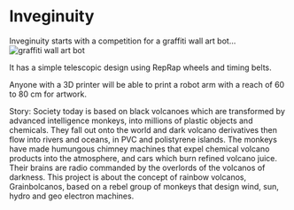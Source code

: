 # Inveginuity

Inveginuity starts with a competition for a graffiti wall art bot...
![graffiti wall art bot](https://github.com/SwedenDigTec/Inveginuity/assets/162095228/de3dfc4e-b003-4de5-9e66-1adba1aba888)

It has a simple telescopic design using RepRap wheels and timing belts.

Anyone with a 3D printer will be able to print a robot arm with a reach of 60 to 80 cm for artwork. 

Story:
Society today is based on black volcanoes which are transformed by advanced intelligence monkeys, into millions of plastic objects and chemicals. They fall out onto the world and dark volcano derivatives then flow into rivers and oceans, in PVC and polistyrene islands.
The monkeys have made humungous chimney machines that expel chemical volcano products into the atmosphere, and cars which burn refined volcano juice. Their brains are radio commanded by the overlords of the volcanos of darkness.
This project is about the concept of rainbow volcanos, Grainbolcanos, based on a rebel group of monkeys that design wind, sun, hydro and geo electron machines. 
